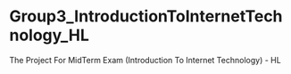 # Group3_IntroductionToInternetTechnology_HL
The Project For MidTerm Exam (Introduction To Internet Technology) - HL
